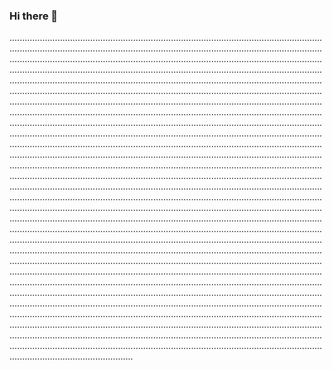 ### Hi there 👋

.........................................................................................................................................................................................................................................................................................................................................................................................................................................................................................................................................................................................................................................................................................................................................................................................................................................................................................................................................................................................................................................................................................................................................................................................................................................................................................................................................................................................................................................................................................................................................................................................................................................................................................................................................................................................................................................................................................................................................................................................................................................................................................................................................................................................................................................................................................................................................................................................................................................................................................................................................................................................................................................................................................................................................................................................................................................................................................................................................................................................................................................................................................................................................................................................................................................................................................................................................................................................................................................................................................................................................................................................................................................................................................................................................................................................................................................................................................................................